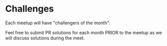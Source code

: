 


# Challenges

Each meetup will have "challengers of the month".

Feel free to submit PR solutions for each month PRIOR to the meetup as we will discuss solutions during the meet.
